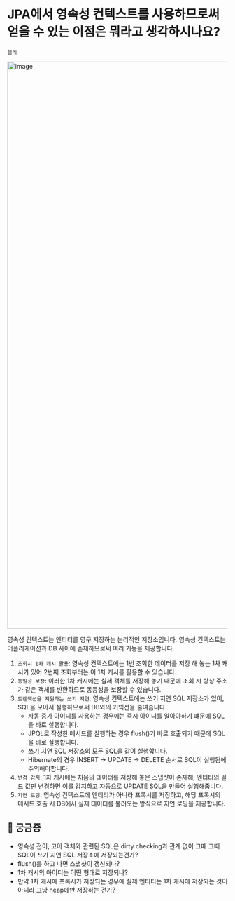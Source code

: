 # JPA에서 영속성 컨텍스트를 사용하므로써 얻을 수 있는 이점은 뭐라고 생각하시나요?

`엘리`

<img width="1293" alt="image" src="https://user-images.githubusercontent.com/45311765/194764147-15ee2a63-a870-4183-8778-8d90bf6f6476.png">

영속성 컨텍스트는 엔티티를 영구 저장하는 논리적인 저장소입니다. 영속성 컨텍스트는 어플리케이션과 DB 사이에 존재하므로써 여러 기능을 제공합니다. 

1. `조회시 1차 캐시 활용`: 영속성 컨텍스트에는 1번 조회한 데이터를 저장 해 놓는 1차 캐시가 있어 2번째 조회부터는 이 1차 캐시를 활용할 수 있습니다. 
2. `동일성 보장`: 이러한 1차 캐시에는 실제 객체를 저장해 놓기 때문에 조회 시 항상 주소가 같은 객체를 반환하므로 동등성을 보장할 수 있습니다. 
3. `트랜잭션을 지원하는 쓰기 지연`: 영속성 컨텍스트에는 쓰기 지연 SQL 저장소가 있어, SQL을 모아서 실행하므로써 DB와의 커넥션을 줄여줍니다. 
    - 자동 증가 아이디를 사용하는 경우에는 즉시 아이디를 알아야하기 떄문에 SQL을 바로 실행합니다.
    - JPQL로 작성한 메서드를 실행하는 경우 flush()가 바로 호출되기 때문에 SQL을 바로 실행합니다. 
    - 쓰기 지연 SQL 저장소의 모든 SQL을 같이 실행합니다. 
    - Hibernate의 경우 INSERT -> UPDATE -> DELETE 순서로 SQL이 실행됨에 주의해야합니다.
4. `변경 감지`: 1차 캐시에는 처음의 데이터를 저장해 놓은 스냅샷이 존재해, 엔티티의 필드 값만 변경하면 이를 감지하고 자동으로 UPDATE SQL을 만들어 실행해줍니다. 
5. `지연 로딩`: 영속성 컨텍스트에 엔티티가 아니라 프록시를 저장하고, 해당 프록시의 메서드 호출 시 DB에서 실제 데이터를 불러오는 방식으로 지연 로딩을 제공합니다. 

## 🤔 궁금증

- 영속성 전이, 고아 객체와 관련된 SQL은 dirty checking과 관계 없이 그때 그때 SQL이 쓰기 지연 SQL 저장소에 저장되는건가?
- flush()를 하고 나면 스냅샷이 갱신되나?
- 1차 캐시의 아이디는 어떤 형태로 저장되나?
- 만약 1차 캐시에 프록시가 저장되는 경우에 실제 엔티티는 1차 캐시에 저장되는 것이 아니라 그냥 heap에만 저장하는 건가?
